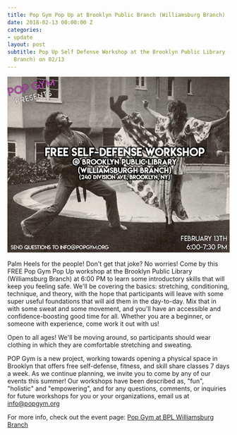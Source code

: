 ```yaml
---
title: Pop Gym Pop Up at Brooklyn Public Branch (Williamsburg Branch)
date: 2018-02-13 00:00:00 Z
categories:
- update
layout: post
subtitle: Pop Up Self Defense Workshop at the Brooklyn Public Library (Williamsburg
  Branch) on 02/13
---
```


![Pop Gym at BPL Williamsburg Branch](/assets/bpl3.jpg)

Palm Heels for the people! Don't get that joke? No worries! Come by this FREE Pop Gym Pop Up workshop at the Brooklyn Public Library (Williamsburg Branch) at 6:00 PM to learn some introductory skills that will keep you feeling safe. We'll be covering the basics: stretching, conditioning, technique, and theory, with the hope that participants will leave with some super useful foundations that will aid them in the day-to-day. Mix that in with some sweat and some movement, and you'll have an accessible and confidence-boosting good time for all. Whether you are a beginner, or someone with experience, come work it out with us!

Open to all ages! We'll be moving around, so participants should wear clothing in which they are comfortable stretching and sweating.

POP Gym is a new project, working towards opening a physical space in Brooklyn that offers free self-defense, fitness, and skill share classes 7 days a week. As we continue planning, we invite you to come by any of our events this summer! Our workshops have been described as, "fun", "holistic" and "empowering", and for any questions, comments, or inquiries for future workshops for you or your organizations, email us at info@popgym.org


For more info, check out the event page: [Pop Gym at BPL Williamsburg Branch](https://www.facebook.com/events/532460767110979/)

